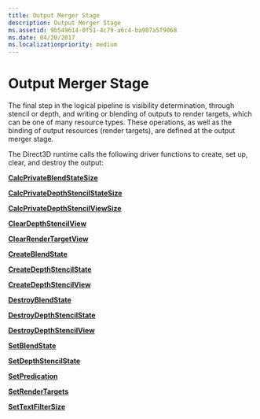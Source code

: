 ```yaml
---
title: Output Merger Stage
description: Output Merger Stage
ms.assetid: 9b549614-0f51-4c79-a6c4-ba907a5f9068
ms.date: 04/20/2017
ms.localizationpriority: medium
---
```


# Output Merger Stage


The final step in the logical pipeline is visibility determination, through stencil or depth, and writing or blending of outputs to render targets, which can be one of many resource types. These operations, as well as the binding of output resources (render targets), are defined at the output merger stage.

The Direct3D runtime calls the following driver functions to create, set up, clear, and destroy the output:

[**CalcPrivateBlendStateSize**](https://msdn.microsoft.com/library/windows/hardware/ff538274)

[**CalcPrivateDepthStencilStateSize**](https://msdn.microsoft.com/library/windows/hardware/ff538282)

[**CalcPrivateDepthStencilViewSize**](https://msdn.microsoft.com/library/windows/hardware/ff538284)

[**ClearDepthStencilView**](https://msdn.microsoft.com/library/windows/hardware/ff539408)

[**ClearRenderTargetView**](https://msdn.microsoft.com/library/windows/hardware/ff539409)

[**CreateBlendState**](https://msdn.microsoft.com/library/windows/hardware/ff540594)

[**CreateDepthStencilState**](https://msdn.microsoft.com/library/windows/hardware/ff540627)

[**CreateDepthStencilView**](https://msdn.microsoft.com/library/windows/hardware/ff540629)

[**DestroyBlendState**](https://msdn.microsoft.com/library/windows/hardware/ff552745)

[**DestroyDepthStencilState**](https://msdn.microsoft.com/library/windows/hardware/ff552759)

[**DestroyDepthStencilView**](https://msdn.microsoft.com/library/windows/hardware/ff552762)

[**SetBlendState**](https://msdn.microsoft.com/library/windows/hardware/ff569527)

[**SetDepthStencilState**](https://msdn.microsoft.com/library/windows/hardware/ff569532)

[**SetPredication**](https://msdn.microsoft.com/library/windows/hardware/ff569547)

[**SetRenderTargets**](https://msdn.microsoft.com/library/windows/hardware/ff569553)

[**SetTextFilterSize**](https://msdn.microsoft.com/library/windows/hardware/ff569663)

 

 





